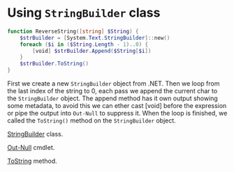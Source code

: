 # Using `StringBuilder` class

```powershell
function ReverseString([string] $String) {
    $strBuilder = [System.Text.StringBuilder]::new()
    foreach ($i in ($String.Length - 1)..0) {
        [void] $strBuilder.Append($String[$i])
    }
    $strBuilder.ToString()
}
```

First we create a new `StringBuilder` object from .NET.
Then we loop from the last index of the string to 0, each pass we append the current char to the `StringBuilder` object.
The append method has it own output showing some metadata, to avoid this we can ether cast [void] before the expression or pipe the output into `Out-Null` to suppress it.
When the loop is finished, we called the `ToString()` method on the `StringBuilder` object.

[StringBuilder](https://learn.microsoft.com/en-us/dotnet/api/system.text.stringbuilder) class.

[Out-Null](https://learn.microsoft.com/en-us/powershell/module/microsoft.powershell.core/out-null) cmdlet.

[ToString](https://learn.microsoft.com/en-us/dotnet/api/system.management.automation.psobject.tostring) method.